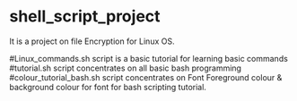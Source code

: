 # shell_script_project
It is a project on file Encryption for Linux OS.

#Linux_commands.sh script is a basic tutorial for learning basic commands
#tutorial.sh script concentrates on all basic bash programming 
#colour_tutorial_bash.sh script concentrates on Font Foreground colour & background colour for font for bash scripting tutorial. 

